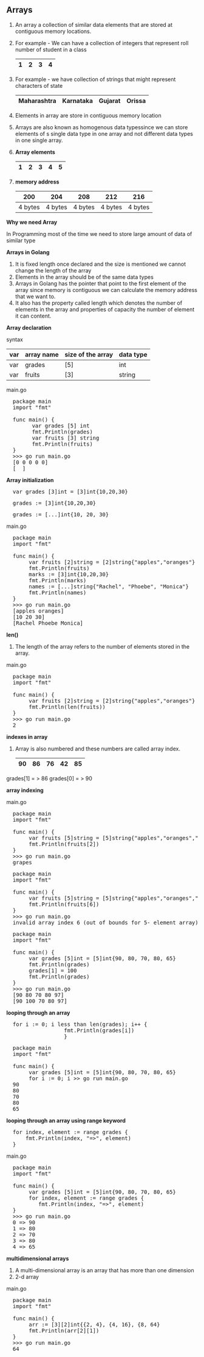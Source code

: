## Arrays

1.  An array a collection of similar data elements that are stored at contiguous memory locations.
2.  For example - We can have a collection of integers that represent roll number of student in a class

      | 1             | 2             | 3             | 4             |
      | ------------- | ------------- | ------------- | ------------- |

3.  For example - we have collection of strings that might represent characters of state
   
      | Maharashtra             | Karnataka             | Gujarat             | Orissa             |
      | -------------           | -------------         | -------------       | -------------      |

4.  Elements in array are store in contiguous memory location
5.  Arrays are also known as homogenous data typessince we can store elements of s single data type in one array and not different data types in one single array.

6.  **Array elements**

      | 1             | 2             | 3             | 4             | 5             |
      | ------------- | ------------- | ------------- | ------------- | ------------- |

7.  **memory address**

     | 200             | 204             | 208             | 212             | 216             |
     | -------------   | -------------   | -------------   | -------------   | -------------   |
     | 4 bytes             | 4 bytes             | 4 bytes             | 4 bytes             | 4 bytes             |

**Why we need Array**

In Programming most of the time we need to store large amount of data of similar type

**Arrays in Golang**

1. It is fixed length once declared and the size is mentioned we cannot change the length of the array
2. Elements in the array should be of the same data types
3. Arrays in Golang has the pointer that point to the first element of the array since memory is contiguous we can calculate the memory address that we want to.
4. It also has the property called length which denotes the number of elements in the array and properties of capacity the number of element it can content.

**Array declaration**

syntax

  | var             | array name               | size of the array                 | data type               |
  | -------------   | -------------            | -------------                     | -------------           |
  | var             | grades                   | [5]                               | int                     |
  | var             | fruits                   | [3]                               | string                  |     

main.go

<pre>
  package main
  import "fmt"

  func main() {
        var grades [5] int
        fmt.Println(grades)
        var fruits [3] string
        fmt.Println(fruits)
  }
  >>> go run main.go
  [0 0 0 0 0]
  [  ]
</pre>

**Array initialization**

<pre>
  var grades [3]int = [3]int{10,20,30}
</pre>
<pre>
  grades := [3]int{10,20,30}
</pre>
<pre>
  grades := [...]int{10, 20, 30}
</pre>

main.go
<pre>
  package main
  import "fmt"

  func main() {
       var fruits [2]string = [2]string{"apples","oranges"}
       fmt.Println(fruits)
       marks := [3]int{10,20,30}
       fmt.Println(marks)
       names := [...]string{"Rachel", "Phoebe", "Monica"}
       fmt.Println(names)
  }
  >>> go run main.go
  [apples oranges]
  [10 20 30]
  [Rachel Phoebe Monica]
</pre>

**len()**

1. The length of the array refers to the number of elements stored in the array.

main.go
<pre>
  package main
  import "fmt"

  func main() {
       var fruits [2]string = [2]string{"apples","oranges"}
       fmt.Println(len(fruits))
  }
  >>> go run main.go
  2
</pre>

**indexes in array**

1. Array is also numbered and these numbers are called array index.

      | 90            | 86             | 76             | 42            | 85            |
      | ------------- | -------------  | -------------  | ------------- | ------------- |

grades[1] = > 86
grades[0] = > 90

**array indexing**

main.go
<pre>
  package main
  import "fmt"

  func main() {
       var fruits [5]string = [5]string{"apples","oranges","grapes","mango","papaya"}
       fmt.Println(fruits[2])
  }
  >>> go run main.go
  grapes
</pre>

<pre>
  package main
  import "fmt"

  func main() {
       var fruits [5]string = [5]string{"apples","oranges","grapes","mango","papaya"}
       fmt.Println(fruits[6])
  }
  >>> go run main.go
  invalid array index 6 (out of bounds for 5- element array)
</pre>

<pre>
  package main
  import "fmt"

  func main() {
       var grades [5]int = [5]int{90, 80, 70, 80, 65}
       fmt.Println(grades)
       grades[1] = 100
       fmt.Println(grades)
  }
  >>> go run main.go
  [90 80 70 80 97]
  [90 100 70 80 97]
</pre>

**looping through an array**

<pre>
  for i := 0; i less than len(grades); i++ {
                  fmt.Println(grades[i])
                  }
</pre>

<pre>
  package main
  import "fmt"

  func main() {
       var grades [5]int = [5]int{90, 80, 70, 80, 65}
       for i := 0; i <len(grades); i++ {
                fmt.Println(grades[i])
                  }
  }
  >>> go run main.go
  90
  80
  70
  80
  65
</pre>

**looping through an array using range keyword**

<pre>
  for index, element := range grades {
      fmt.Println(index, "=>", element)
  }
</pre>

main.go
<pre>
  package main
  import "fmt"

  func main() {
       var grades [5]int = [5]int{90, 80, 70, 80, 65}
       for index, element := range grades {
          fmt.Println(index, "=>", element)
  }
  >>> go run main.go
  0 => 90
  1 => 80
  2 => 70
  3 => 80
  4 => 65
</pre>

**multidimensional arrays**

1. A multi-dimensional array is an array that has more than one dimension
2. 2-d array

main.go
<pre>
  package main
  import "fmt"

  func main() {
       arr := [3][2]int{{2, 4}, {4, 16}, {8, 64}
       fmt.Println(arr[2][1])
  }
  >>> go run main.go
  64
</pre>
